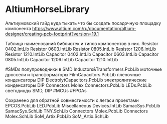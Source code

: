 # AltiumHorseLibrary


Альтиумовский гайд куда тыкать что бы создать посадочную площадку компонента
https://www.altium.com/ru/documentation/altium-designer/creating-pcb-footprint?version=19.1

Таблица наименований библиотек и типов компонентов в них.
Resistor 0402.IntLib
Resistor 0603.IntLib
Resistor 0805.IntLib
Resistor 1206.IntLib
Resistor 1210.IntLib
Capacitor 0402.IntLib
Capacitor 0603.IntLib
Capacitor 0805.IntLib
Capacitor 1206.IntLib
Capacitor 1210.IntLib

#SMDs                             полупроводники в SMD
Inductors&Transformers.PcbLib     моточные дроссели и трансформаторы
FilmCapacitors.PcbLib             пленочные конденсаторы DIP
ElectrolytCapacitors.PcbLib       электролитические конденсаторы DIP
Connectors Molex
Connectors.PcbLib
LEDs.PcbLib                       светодиоды SMD, DIP
#MCUs
#FPGAs


Сохранено для обратной совместимости с легаси проектами
EPCOS.PcbLib
LED.PcbLib
Miscellaneous Devices.IntLib
SamacSys.PcbLib
SamacSys.SchLib
TNY.SchLib
Connectors Molex.PcbLib
Connectors Molex.SchLib
SoM_Artix.PcbLib
SoM_Artix.SchLib

